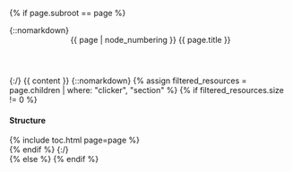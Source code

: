 {% if page.subroot == page %}
<section id="{{ page.slug }}">
{::nomarkdown}
  <header>
    <h{{ page.depth | plus: 1 }}>
      {{ page | node_numbering }}
      {{ page.title }}
    </h{{ page.depth | plus: 1 }}>
  </header>
{:/}
{{ content }}
{::nomarkdown}
{% assign filtered_resources = page.children | where: "clicker", "section" %}
{% if filtered_resources.size != 0 %}
<nav>
  <h4>Structure</h4>
  {% include toc.html page=page %}
</nav>
{% endif %}
{:/}
</section>
{% else %}
{% endif %}

